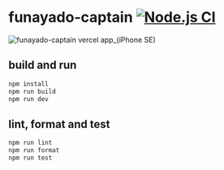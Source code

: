 # funayado-captain [![Node.js CI](https://github.com/ymizushi/funayado-captain/actions/workflows/node.js.yml/badge.svg)](https://github.com/ymizushi/funayado-captain/actions/workflows/node.js.yml)

![funayado-captain vercel app_(iPhone SE)](https://user-images.githubusercontent.com/788785/195140757-fb4be861-4fba-4e44-b536-2a07b2030afb.png)

## build and run

```bash
npm install
npm run build
npm run dev
```

## lint, format and test

```bash
npm run lint
npm run format
npm run test
```
